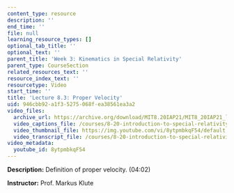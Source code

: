 ```yaml
---
content_type: resource
description: ''
end_time: ''
file: null
learning_resource_types: []
optional_tab_title: ''
optional_text: ''
parent_title: 'Week 3: Kinematics in Special Relativity'
parent_type: CourseSection
related_resources_text: ''
resource_index_text: ''
resourcetype: Video
start_time: ''
title: 'Lecture 8.3: Proper Velocity'
uid: 946cbb92-a1f3-5275-068f-ea38561ea3a2
video_files:
  archive_url: https://archive.org/download/MIT8.20IAP21/MIT8_20IAP21_lec08-3_300k.mp4
  video_captions_file: /courses/8-20-introduction-to-special-relativity-january-iap-2021/103634ec213050e29c47daba884ef5b0_8ytpmbkqF54.vtt
  video_thumbnail_file: https://img.youtube.com/vi/8ytpmbkqF54/default.jpg
  video_transcript_file: /courses/8-20-introduction-to-special-relativity-january-iap-2021/dda3ab7039fff89fc7366e8d3232464b_8ytpmbkqF54.pdf
video_metadata:
  youtube_id: 8ytpmbkqF54
---
```


**Description:** Definition of proper velocity. (04:02)

**Instructor:** Prof. Markus Klute